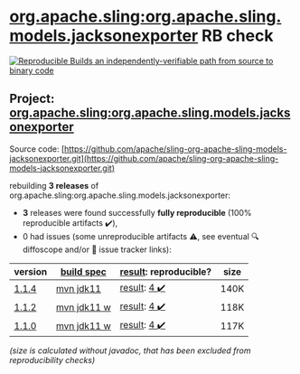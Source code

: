 [org.apache.sling:org.apache.sling.models.jacksonexporter](https://central.sonatype.com/artifact/org.apache.sling/org.apache.sling.models.jacksonexporter/1.1.4/versions) RB check
=======

[![Reproducible Builds](https://reproducible-builds.org/images/logos/rb.svg) an independently-verifiable path from source to binary code](https://reproducible-builds.org/)

## Project: [org.apache.sling:org.apache.sling.models.jacksonexporter](https://central.sonatype.com/artifact/org.apache.sling/org.apache.sling.models.jacksonexporter/1.1.4/versions)

Source code: [https://github.com/apache/sling-org-apache-sling-models-jacksonexporter.git](https://github.com/apache/sling-org-apache-sling-models-jacksonexporter.git)

rebuilding **3 releases** of org.apache.sling:org.apache.sling.models.jacksonexporter:
- **3** releases were found successfully **fully reproducible** (100% reproducible artifacts :heavy_check_mark:),
- 0 had issues (some unreproducible artifacts :warning:, see eventual :mag: diffoscope and/or :memo: issue tracker links):

| version | [build spec](/BUILDSPEC.md) | [result](https://reproducible-builds.org/docs/jvm/): reproducible? | size |
| -- | --------- | ------ | -- |
| [1.1.4](https://central.sonatype.com/artifact/org.apache.sling/org.apache.sling.models.jacksonexporter/1.1.4/pom) | [mvn jdk11](org.apache.sling.models.jacksonexporter-1.1.4.buildspec) | [result](org.apache.sling.models.jacksonexporter-1.1.4.buildinfo): [4 :heavy_check_mark: ](org.apache.sling.models.jacksonexporter-1.1.4.buildcompare) | 140K |
| [1.1.2](https://central.sonatype.com/artifact/org.apache.sling/org.apache.sling.models.jacksonexporter/1.1.2/pom) | [mvn jdk11 w](org.apache.sling.models.jacksonexporter-1.1.2.buildspec) | [result](org.apache.sling.models.jacksonexporter-1.1.2.buildinfo): [4 :heavy_check_mark: ](org.apache.sling.models.jacksonexporter-1.1.2.buildcompare) | 118K |
| [1.1.0](https://central.sonatype.com/artifact/org.apache.sling/org.apache.sling.models.jacksonexporter/1.1.0/pom) | [mvn jdk11 w](org.apache.sling.models.jacksonexporter-1.1.0.buildspec) | [result](org.apache.sling.models.jacksonexporter-1.1.0.buildinfo): [4 :heavy_check_mark: ](org.apache.sling.models.jacksonexporter-1.1.0.buildcompare) | 117K |

<i>(size is calculated without javadoc, that has been excluded from reproducibility checks)</i>
